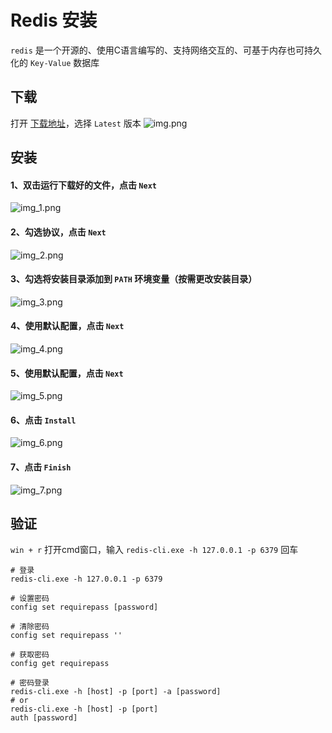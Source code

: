 # Redis 安装

`redis` 是一个开源的、使用C语言编写的、支持网络交互的、可基于内存也可持久化的 `Key-Value` 数据库

## 下载

打开 [下载地址](https://github.com/MicrosoftArchive/redis/releases)，选择 `Latest` 版本
![img.png](img/img.png)

## 安装

#### 1、双击运行下载好的文件，点击 `Next`
![img_1.png](img/img_1.png)

#### 2、勾选协议，点击 `Next`
![img_2.png](img/img_2.png)

#### 3、勾选将安装目录添加到 `PATH` 环境变量（按需更改安装目录）
![img_3.png](img/img_3.png)

#### 4、使用默认配置，点击 `Next`
![img_4.png](img/img_4.png)

#### 5、使用默认配置，点击 `Next`
![img_5.png](img/img_5.png)

#### 6、点击 `Install`
![img_6.png](img/img_6.png)

#### 7、点击 `Finish`
![img_7.png](img/img_7.png)

## 验证

`win + r` 打开cmd窗口，输入 `redis-cli.exe -h 127.0.0.1 -p 6379` 回车

```shell
# 登录
redis-cli.exe -h 127.0.0.1 -p 6379

# 设置密码
config set requirepass [password]

# 清除密码
config set requirepass ''

# 获取密码
config get requirepass

# 密码登录
redis-cli.exe -h [host] -p [port] -a [password]
# or
redis-cli.exe -h [host] -p [port]
auth [password]

```
